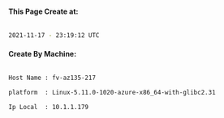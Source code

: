 
   
#### This Page Create at:

```bash

2021-11-17 - 23:19:12 UTC

```

#### Create By Machine:

```bash

Host Name : fv-az135-217

platform  : Linux-5.11.0-1020-azure-x86_64-with-glibc2.31

Ip Local  : 10.1.1.179

```

